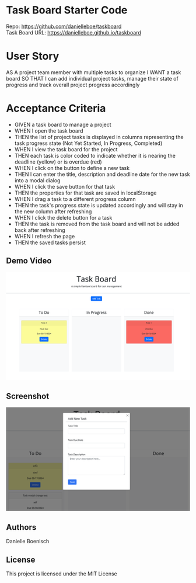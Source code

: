 # Task Board Starter Code
Repo: https://github.com/danielleboe/taskboard \
Task Board URL: https://danielleboe.github.io/taskboard

# User Story
AS A project team member with multiple tasks to organize
I WANT a task board 
SO THAT I can add individual project tasks, manage their state of progress and track overall project progress accordingly

# Acceptance Criteria
- GIVEN a task board to manage a project
- WHEN I open the task board
- THEN the list of project tasks is displayed in columns representing the task progress state (Not Yet Started, In Progress, Completed)
- WHEN I view the task board for the project
- THEN each task is color coded to indicate whether it is nearing the deadline (yellow) or is overdue (red)
- WHEN I click on the button to define a new task
- THEN I can enter the title, description and deadline date for the new task into a modal dialog
- WHEN I click the save button for that task
- THEN the properties for that task are saved in localStorage
- WHEN I drag a task to a different progress column
- THEN the task's progress state is updated accordingly and will stay in the new column after refreshing
- WHEN I click the delete button for a task
- THEN the task is removed from the task board and will not be added back after refreshing
- WHEN I refresh the page
- THEN the saved tasks persist

## Demo Video
[![Demo Video](./assets/task%20board.png)](https://www.awesomescreenshot.com/video/27748397?key=706774ce7c1d0ec21d57e40606fa0863)

## Screenshot
![Create New Task](./assets/add%20new%20task.png)  

## Authors
Danielle Boenisch

## License
This project is licensed under the MIT License








